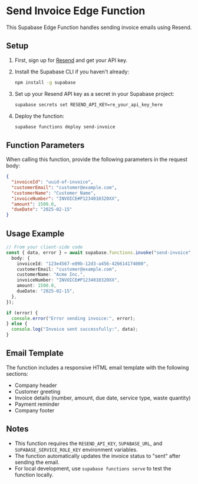 # Send Invoice Edge Function

This Supabase Edge Function handles sending invoice emails using Resend.

## Setup

1. First, sign up for [Resend](https://resend.com) and get your API key.

2. Install the Supabase CLI if you haven't already:

   ```bash
   npm install -g supabase
   ```

3. Set up your Resend API key as a secret in your Supabase project:

   ```bash
   supabase secrets set RESEND_API_KEY=re_your_api_key_here
   ```

4. Deploy the function:
   ```bash
   supabase functions deploy send-invoice
   ```

## Function Parameters

When calling this function, provide the following parameters in the request body:

```json
{
  "invoiceId": "uuid-of-invoice",
  "customerEmail": "customer@example.com",
  "customerName": "Customer Name",
  "invoiceNumber": "INVOICE#P1234010320XX",
  "amount": 1500.0,
  "dueDate": "2025-02-15"
}
```

## Usage Example

```typescript
// From your client-side code
const { data, error } = await supabase.functions.invoke("send-invoice", {
  body: {
    invoiceId: "123e4567-e89b-12d3-a456-426614174000",
    customerEmail: "customer@example.com",
    customerName: "Acme Inc.",
    invoiceNumber: "INVOICE#P1234010320XX",
    amount: 1500.0,
    dueDate: "2025-02-15",
  },
});

if (error) {
  console.error("Error sending invoice:", error);
} else {
  console.log("Invoice sent successfully:", data);
}
```

## Email Template

The function includes a responsive HTML email template with the following sections:

- Company header
- Customer greeting
- Invoice details (number, amount, due date, service type, waste quantity)
- Payment reminder
- Company footer

## Notes

- This function requires the `RESEND_API_KEY`, `SUPABASE_URL`, and `SUPABASE_SERVICE_ROLE_KEY` environment variables.
- The function automatically updates the invoice status to "sent" after sending the email.
- For local development, use `supabase functions serve` to test the function locally.
